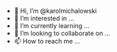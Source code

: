 - 👋 Hi, I’m @karolmichalowski
- 👀 I’m interested in ...
- 🌱 I’m currently learning ...
- 💞️ I’m looking to collaborate on ...
- 📫 How to reach me ...

<!---
karolmichalowski/karolmichalowski is a ✨ special ✨ repository because its `README.md` (this file) appears on your GitHub profile.
You can click the Preview link to take a look at your changes.
--->
